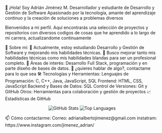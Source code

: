 👋 ¡Hola! Soy Adrián Jiménez M.
Desarrollador y estudiante de Desarrollo y Gestión de Software
Apasionado por la tecnología, amante del aprendizaje continuo y la creación de soluciones a problemas diversos

Bienvenidos a mi perfil. Aquí encontrarás una selección de proyectos y repositorios con diversos codigos de cosas que he aprendido a lo largo de mi carrera, actualizandome continuamente

🚀 Sobre mí:
🌱 Actualmente, estoy estudiando Desarrollo y Gestión de Software y mejorando mis habilidades técnicas.
💼 Busco mejorar tanto mis habilidades técnicas como mis habilidades blandas para ser un profesional completo.
🎯 Áreas de interés: Desarrollo Full Stack, programación y en parte diseño de bases de datos.
💬 ¿quieres hablar de algo?, contactame para lo que sea
🛠️ Tecnologías y Herramientas:
Lenguajes de Programación: C, C++, Java, JavaScript, SQL
Frontend: HTML, CSS, JavaScript
Backend y Bases de Datos: SQL
Control de Versiones: Git y GitHub
Otros: Herramientas para colaboración y gestión de proyectos
📈 Estadísticas de GitHub
<p align="center"> <img src="https://github-readme-stats.vercel.app/api?username=Hunter2801a&show_icons=true&theme=radical" alt="GitHub Stats" /> <img src="https://github-readme-stats.vercel.app/api/top-langs/?username=Hunter2801a&layout=compact&theme=radical" alt="Top Languages" /> </p>
📫 Cómo contactarme:
Correo: adrianalbertojimenez@gmail.com
instatram: https://www.instagram.com/jimenez_adrian/
